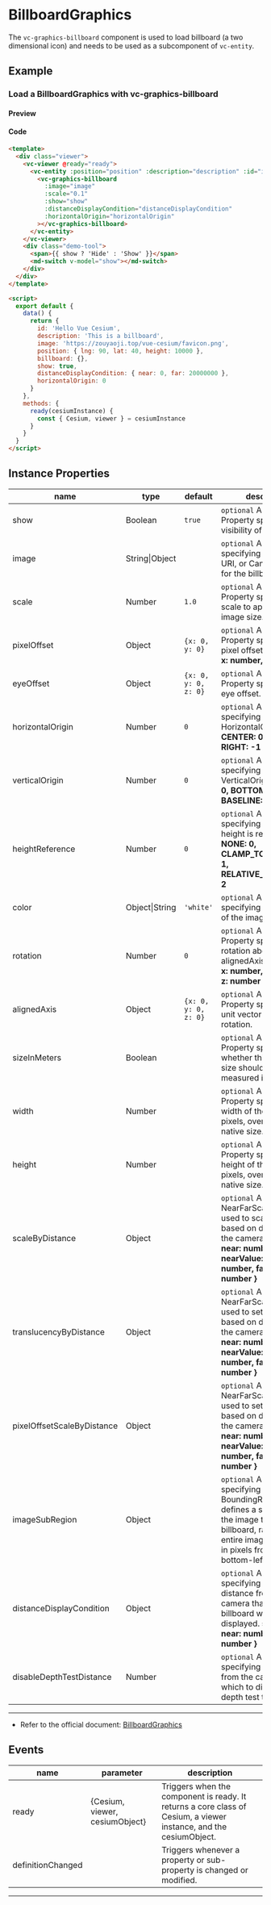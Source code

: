 # BillboardGraphics

The `vc-graphics-billboard` component is used to load billboard (a two dimensional icon) and needs to be used as a subcomponent of `vc-entity`.

## Example

### Load a BillboardGraphics with vc-graphics-billboard

#### Preview

<doc-preview>
 <template>
    <div class="viewer">
      <vc-viewer @ready="ready">
        <vc-entity :position="position" :description="description" :id="id" :billboard.sync="billboard">
           <vc-graphics-billboard
            :image="image"
            :scale="0.1"
            :show="show"
            :distanceDisplayCondition="distanceDisplayCondition"
            :horizontalOrigin="horizontalOrigin"
          ></vc-graphics-billboard>
        </vc-entity>
      </vc-viewer>
      <div class="demo-tool">
        <span>{{ show ? 'Hide' : 'Show' }}</span>
        <md-switch v-model="show"></md-switch>
      </div>
    </div>
  </template>

  <script>
    export default {
      data () {
        return {
          id: 'Hello Vue Cesium',
          description: 'This is a billboard',
          image: 'https://zouyaoji.top/vue-cesium/favicon.png',
          position: { lng: 90, lat: 40, height: 10000 },
          billboard: {},
          show: true,
          distanceDisplayCondition: { near: 0, far: 20000000 },
          horizontalOrigin: 0
        }
      },
      methods: {
        ready (cesiumInstance) {
          const {Cesium, viewer} = cesiumInstance
        }
      }
    }
  </script>
</doc-preview>

#### Code

```html
<template>
  <div class="viewer">
    <vc-viewer @ready="ready">
      <vc-entity :position="position" :description="description" :id="id" :billboard.sync="billboard">
        <vc-graphics-billboard
          :image="image"
          :scale="0.1"
          :show="show"
          :distanceDisplayCondition="distanceDisplayCondition"
          :horizontalOrigin="horizontalOrigin"
        ></vc-graphics-billboard>
      </vc-entity>
    </vc-viewer>
    <div class="demo-tool">
      <span>{{ show ? 'Hide' : 'Show' }}</span>
      <md-switch v-model="show"></md-switch>
    </div>
  </div>
</template>

<script>
  export default {
    data() {
      return {
        id: 'Hello Vue Cesium',
        description: 'This is a billboard',
        image: 'https://zouyaoji.top/vue-cesium/favicon.png',
        position: { lng: 90, lat: 40, height: 10000 },
        billboard: {},
        show: true,
        distanceDisplayCondition: { near: 0, far: 20000000 },
        horizontalOrigin: 0
      }
    },
    methods: {
      ready(cesiumInstance) {
        const { Cesium, viewer } = cesiumInstance
      }
    }
  }
</script>
```

## Instance Properties

<!-- prettier-ignore -->
| name | type | default | description |
| ---- | ---- | ------- | ----------- |
| show | Boolean | `true` | `optional` A boolean Property specifying the visibility of the billboard. |
| image | String\|Object | | `optional` A Property specifying the Image, URI, or Canvas to use for the billboard. |
| scale | Number | `1.0` | `optional` A numeric Property specifying the scale to apply to the image size. |
| pixelOffset | Object | `{x: 0, y: 0}` | `optional` A Cartesian2 Property specifying the pixel offset. **structure: { x: number, y: number }**|
| eyeOffset | Object | `{x: 0, y: 0, z: 0}` | `optional` A Cartesian3 Property specifying the eye offset. |
| horizontalOrigin | Number | `0` | `optional` A Property specifying the HorizontalOrigin. **CENTER: 0, LEFT: 1, RIGHT: -1** |
| verticalOrigin | Number | `0` | `optional` A Property specifying the VerticalOrigin. **CENTER: 0, BOTTOM: 1, BASELINE: 2, TOP: -1** |
| heightReference | Number | `0` | `optional` A Property specifying what the height is relative to. **NONE: 0, CLAMP_TO_GROUND: 1, RELATIVE_TO_GROUND: 2** |
| color | Object\|String | `'white'` | `optional` A Property specifying the tint Color of the image. |
| rotation | Number | `0` | `optional` A numeric Property specifying the rotation about the alignedAxis. **structure: { x: number, y: number, z: number }** |
| alignedAxis | Object | `{x: 0, y: 0, z: 0}` | `optional` A Cartesian3 Property specifying the unit vector axis of rotation. |
| sizeInMeters | Boolean | | `optional` A boolean Property specifying whether this billboard's size should be measured in meters. |
| width | Number | | `optional` A numeric Property specifying the width of the billboard in pixels, overriding the native size. |
| height | Number | | `optional` A numeric Property specifying the height of the billboard in pixels, overriding the native size. |
| scaleByDistance | Object | | `optional` A NearFarScalar Property used to scale the point based on distance from the camera. **structure: { near: number, nearValue: number, far: number, farValue: number }** |
| translucencyByDistance | Object | | `optional` A NearFarScalar Property used to set translucency based on distance from the camera. **structure: { near: number, nearValue: number, far: number, farValue: number }** |
| pixelOffsetScaleByDistance | Object | | `optional` A NearFarScalar Property used to set pixelOffset based on distance from the camera. **structure: { near: number, nearValue: number, far: number, farValue: number }** |
| imageSubRegion | Object | | `optional` A Property specifying a BoundingRectangle that defines a sub-region of the image to use for the billboard, rather than the entire image, measured in pixels from the bottom-left. |
| distanceDisplayCondition | Object | | `optional` A Property specifying at what distance from the camera that this billboard will be displayed. **structure: { near: number, far: number }** |
| disableDepthTestDistance | Number | | `optional` A Property specifying the distance from the camera at which to disable the depth test to. |

---

- Refer to the official document: [BillboardGraphics](https://cesium.com/docs/cesiumjs-ref-doc/BillboardGraphics.html)

## Events

<!-- prettier-ignore -->
| name | parameter | description |
| ----- | ------------------------------ | ----------------------------------------------------------------------------------------------------------------- |
| ready | {Cesium, viewer, cesiumObject} | Triggers when the component is ready. It returns a core class of Cesium, a viewer instance, and the cesiumObject. |
| definitionChanged | | Triggers whenever a property or sub-property is changed or modified. |

---
